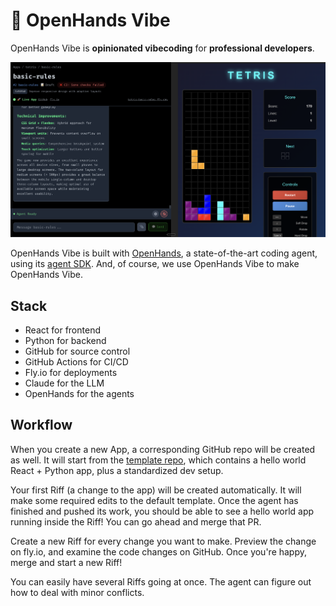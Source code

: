 # 🤙 OpenHands Vibe

OpenHands Vibe is **opinionated vibecoding** for **professional developers**.

![screenshot](screenshot.png)

OpenHands Vibe is built with
[OpenHands](https://github.com/All-Hands-AI/OpenHands), a state-of-the-art coding agent,
using its [agent SDK](https://github.com/All-Hands-AI/agent-sdk/). And, of course,
we use OpenHands Vibe to make OpenHands Vibe.

## Stack
* React for frontend
* Python for backend
* GitHub for source control
* GitHub Actions for CI/CD
* Fly.io for deployments
* Claude for the LLM
* OpenHands for the agents

## Workflow
When you create a new App, a corresponding GitHub repo will be created as well.
It will start from the [template repo](https://github.com/rbren/openvibe-template), which contains a hello world React + Python app,
plus a standardized dev setup.

Your first Riff (a change to the app) will be created automatically. It will make some required edits to the default template.
Once the agent has finished and pushed its work, you should be able to see a hello world app running inside the Riff!
You can go ahead and merge that PR.

Create a new Riff for every change you want to make. Preview the change on fly.io, and examine the code changes on GitHub.
Once you're happy, merge and start a new Riff!

You can easily have several Riffs going at once. The agent can figure out how to deal with minor conflicts.
